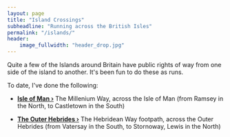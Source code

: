 ```yaml
---
layout: page
title: "Island Crossings"
subheadline: "Running across the British Isles"
permalink: "/islands/"
header:
    image_fullwidth: "header_drop.jpg"
---
```

Quite a few of the Islands around Britain have public rights of way from one side of the island to another. It's been fun to do these as runs.

To date, I've done the following:

- **<a href="{{ site.url }}{{ site.baseurl }}/islands/isleofman">Isle of Man ›</a>** The Millenium Way, across the Isle of Man (from Ramsey in the North, to Castletown in the South)

- **<a href="{{ site.url }}{{ site.baseurl }}/islands/hebrides">The Outer Hebrides ›</a>** The Hebridean Way footpath, across the Outer Hebrides (from Vatersay in the South, to Stornoway, Lewis in the North)


